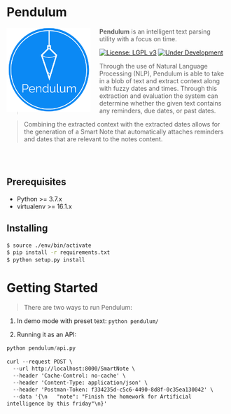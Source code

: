 # Pendulum

<img src="./pendulum-logo.png" align="left" width="192px" height="192px"/>
<img align="left" width="0" height="192px" hspace="10"/>

> **Pendulum** is an intelligent text parsing utility with a focus on time.

[![License: LGPL v3](https://img.shields.io/badge/License-LGPL%20v3-blue.svg)](https://www.gnu.org/licenses/lgpl-3.0) [![Under Development](https://img.shields.io/badge/under-development-orange.svg)](https://github.com/cez-aug/github-project-boilerplate)

> Through the use of Natural Language Processing (NLP), Pendulum is able to take in a blob of text and extract context along with fuzzy dates and times. Through this extraction and evaluation the system can determine whether the given text contains any reminders, due dates, or past dates.

> Combining the extracted context with the extracted dates allows for the generation of a Smart Note that automatically attaches reminders and dates that are relevant to the notes content.

<br>
<br>

## Prerequisites

* Python >= 3.7.x
* virtualenv >= 16.1.x

## Installing

```sh
$ source ./env/bin/activate
$ pip install -r requirements.txt
$ python setup.py install

```

# Getting Started
> There are two ways to run Pendulum:
1. In demo mode with preset text:
```python pendulum/```

2. Running it as an API:

```python
python pendulum/api.py
```

```curl
curl --request POST \
  --url http://localhost:8000/SmartNote \
  --header 'Cache-Control: no-cache' \
  --header 'Content-Type: application/json' \
  --header 'Postman-Token: f334235d-c5c6-4490-8d8f-0c35ea130042' \
  --data '{\n	"note": "Finish the homework for Artificial intelligence by this friday"\n}'
```


<!--
## Usage

> **[?]** Tell contributors how to use it.

-->
